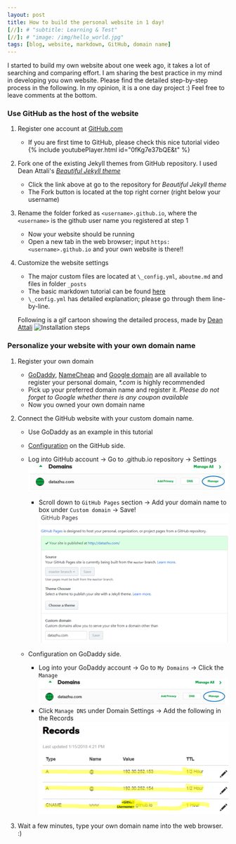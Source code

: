 ```yaml
---
layout: post
title: How to build the personal website in 1 day!
[//]: # "subtitle: Learning & Test"
[//]: # "image: /img/hello_world.jpg"
tags: [blog, website, markdown, GitHub, domain name]
---
```


[//]: # "* Will be replaced with the ToC, excluding the 'Contents' header"
[//]: # "{:toc}"

I started to build my own website about one week ago, it takes a lot of searching and comparing effort. 
I am sharing the best practice in my mind in developing you own website. Please find the detailed step-by-step process in the following.
In my opinion, it is a one day project :) Feel free to leave comments at the bottom.

### Use GitHub as the host of the website
1. Register one account at [GitHub.com](https://github.com/)
   * If you are first time to GitHub, please check this nice tutorial video
   {% include youtubePlayer.html id="0fKg7e37bQE&t" %}  

2. Fork one of the existing Jekyll themes from GitHub repository. I used Dean Attali's [_Beautiful Jekyll theme_](https://github.com/daattali/beautiful-jekyll)
   * Click the link above at go to the repository for _Beautiful Jekyll theme_
   * The Fork button is located at the top right corner (right below your username)  

3. Rename the folder forked as `<username>.github.io`, where the `<username>` is the github user name you registered at step 1
   * Now your website should be running
   * Open a new tab in the web browser; input `https:<username>.github.io` and your own website is there!!

4. Customize the website settings
   * The major custom files are located at `\_config.yml`, `aboutme.md` and files in folder `_posts` 
   * The basic markdown tutorial can be found [here](https://www.markdowntutorial.com/)
   * `\_config.yml` has detailed explanation; please go through them line-by-line.

   Following is a gif cartoon showing the detailed process, made by [Dean Attali](https://deanattali.com/beautiful-jekyll/)
   ![Installation steps](../img/install-steps.gif)

### Personalize your website with your own domain name
1. Register your own domain 
   * [GoDaddy](https://www.godaddy.com/), [NameCheap](https://www.namecheap.com/) and [Google domain](https://domains.google/#/) are all available to register your personal domain, _\*.com_ is highly recommended
   * Pick up your preferred domain name and register it. _Please do not forget to Google whether there is any coupon available_
   * Now you owned your own domain name
   
2. Connect the GitHub website with your custom domain name.
   * Use GoDaddy as an example in this tutorial
   * [Configuration](https://help.github.com/articles/adding-or-removing-a-custom-domain-for-your-github-pages-site/) on the GitHub side.  
   	* Log into GitHub account → Go to <username>.github.io repository → Settings 
   			![Github Domain 1](../img/GoDaddy_Domain_1.png)
      * Scroll down to `GitHub Pages` section → Add your domain name to box under `Custom domain` → Save!
   			![Github Domain 2](../img/GitHub_Domain_2.png)

   * Configuration on GoDaddy side.
      * Log into your GoDaddy account → Go to `My Domains` → Click the `Manage`
      	 	![Go Daddy Domain 1](../img/GoDaddy_Domain_1.png)
      * Click `Manage DNS` under Domain Settings → Add the following in the Records
      	 	![Go Daddy Domain 3](../img/GoDaddy_Domain_3.png)

3. Wait a few minutes, type your own domain name into the web browser. :)
